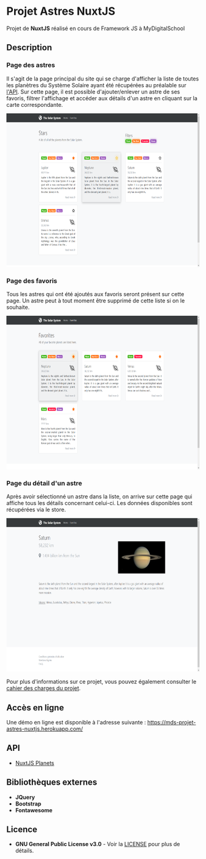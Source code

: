 # Projet Astres NuxtJS
Projet de **NuxtJS** réalisé en cours de Framework JS à MyDigitalSchool

## Description

### Page des astres
Il s'agit de la page principal du site qui se charge d'afficher la liste de toutes les planètres du Système Solaire ayant été récupérées au préalable sur [l'API](#API). Sur cette page, il est possible d'ajouter/enlever un astre de ses favoris, filtrer l'affichage et accéder aux détails d'un astre en cliquant sur la carte correspondante.

<img src="static/stars-page.png" alt="Page des astres" height="400" />

### Page des favoris
Tous les astres qui ont été ajoutés aux favoris seront présent sur cette page. Un astre peut à tout moment être supprimé de cette liste si on le souhaite.

<img src="static/favorites-page.png" alt="Page des favoris" height="400" />

### Page du détail d'un astre
Après avoir sélectionné un astre dans la liste, on arrive sur cette page qui affiche tous les détails concernant celui-ci. Les données disponibles sont récupérées via le store.

<img src="static/star-detail-page.png" alt="Page du détail d'un astre" height="400" />

Pour plus d'informations sur ce projet, vous pouvez également consulter le [cahier des charges du projet](static/projet.pdf).

## Accès en ligne

Une démo en ligne est disponible à l'adresse suivante : https://mds-projet-astres-nuxtjs.herokuapp.com/

## API

* [NuxtJS Planets](https://api.nuxtjs.dev/planets)

## Bibliothèques externes

* **JQuery**
* **Bootstrap**
* **Fontawesome**

## Licence

* **GNU General Public License v3.0** - Voir la [LICENSE](LICENSE) pour plus de détails.
